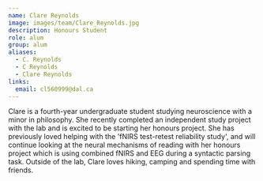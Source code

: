 ```yaml
---
name: Clare Reynolds
image: images/team/Clare_Reynolds.jpg
description: Honours Student
role: alum
group: alum
aliases:
  - C. Reynolds
  - C Reynolds
  - Clare Reynolds
links:
  email: cl560999@dal.ca
---
```


Clare is a fourth-year undergraduate student studying neuroscience with a minor in philosophy. She recently completed an independent study project with the lab and is excited to be starting her honours project. She has previously loved helping with the 'fNIRS test-retest reliability study', and will continue looking at the neural mechanisms of reading with her honours project which is using combined fNIRS and EEG during a syntactic parsing task. Outside of the lab, Clare loves hiking, camping and spending time with friends. 